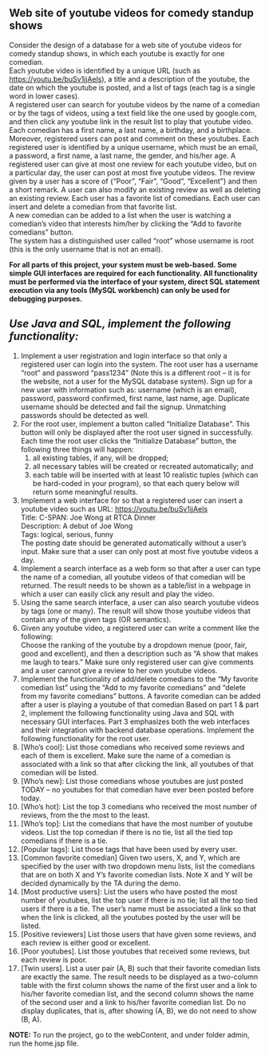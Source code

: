 Web site of youtube videos for comedy standup shows
----------------------------------------------------------------------------------------------------------------------------------------------------------------------------------------
Consider the design of a database for a web site of youtube videos for comedy standup shows, in which each youtube is exactly for one comedian.  
Each youtube video is identified by a unique URL (such as https://youtu.be/buSv1jjAels), a title and a description of the youtube, the date on which the youtube is posted, and a list of tags (each tag is a single word in lower cases).    
A registered user can search for youtube videos by the name of a comedian or by the tags of videos, using a text field like the one used by google.com, and then click any youtube link in the result list to play that youtube video.   
Each comedian has a first name, a last name, a birthday, and a birthplace. Moreover, registered users can post and comment on these youtubes. Each registered user is identified by a unique username, which must be an email, a password, a first name, a last name, the gender, and his/her age. A registered user can give at most one review for each youtube video, but on a particular day, the user can post at most five youtube videos. The review given by a user has a score of {“Poor”, “Fair”, “Good”, “Excellent”} and then a short remark. A user can also modify an existing review as well as deleting an existing review. Each user has a favorite list of comedians. Each user can insert and delete a comedian from that favorite list.     
A new comedian can be added to a list when the user is watching a comedian’s video that interests him/her by clicking the “Add to favorite comedians” button.   
The system has a distinguished user called “root” whose username is root (this is the only username that is not an email).

**For all parts of this project, your system must be web-based. Some simple GUI interfaces are required for each functionality. All functionality must be performed via the interface of your system, direct SQL statement execution via any tools (MySQL workbench) can only be used for debugging purposes.**


***Use Java and SQL, implement the following functionality:***    
----------------------------------------------------------------------------------------------------------------------------------------------------------------------------------------
1. Implement a user registration and login interface so that only a registered user can login into the system. The root user has a username “root” and password “pass1234” (Note this is a
different root – it is for the website, not a user for the MySQL database system). Sign up for a new user with information such as: username (which is an email), password, password
confirmed, first name, last name, age. Duplicate username should be detected and fail the signup. Unmatching passwords should be detected as well.  
2. For the root user, implement a button called “Initialize Database”. This button will only be displayed after the root user signed in successfully. Each time the root user clicks the “Initialize Database” button, the following three things will happen:
   1) all existing tables, if any, will be dropped;
   2) all necessary tables will be created or recreated automatically; and
   3) each table will be inserted with at least 10 realistic tuples (which can be hard-coded in your program), so that each query below will return some meaningful results.
3. Implement a web interface for so that a registered user can insert a youtube video such as
               URL: https://youtu.be/buSv1jjAels  
               Title: C-SPAN: Joe Wong at RTCA Dinner  
               Description: A debut of Joe Wong  
               Tags: logical, serious, funny    
The posting date should be generated automatically without a user’s input. Make sure that a user can only post at most five youtube videos a day.  
4. Implement a search interface as a web form so that after a user can type the name of a comedian, all youtube videos of that comedian will be returned. The result needs to be shown
as a table/list in a webpage in which a user can easily click any result and play the video.  
5. Using the same search interface, a user can also search youtube videos by tags (one or many). The result will show those youtube videos that contain any of the given tags (OR semantics).
6. Given any youtube video, a registered user can write a comment like the following:  
Choose the ranking of the youtube by a dropdown menue (poor, fair, good and excellent), and then a description such as “A show that makes me laugh to tears.” Make sure only registered user can give comments and a user cannot give a review to her own youtube videos.   
7. Implement the functionality of add/delete comedians to the “My favorite comedian list” using the “Add to my favorite comedians” and “delete from my favorite comedians” buttons. A
favorite comedian can be added after a user is playing a youtube of that comedian Based on part 1 & part 2, implement the following functionality using Java and SQL with necessary GUI interfaces. Part 3 emphasizes both the web interfaces and their integration with backend database operations. Implement the following functionality for the root user.    
8. [Who’s cool]: List those comedians who received some reviews and each of them is excellent. Make sure the name of a comedian is associated with a link so that after clicking the link, all youtubes of that comedian will be listed.  
2. [Who’s new]: List those comedians whose youtubes are just posted TODAY – no youtubes for that comedian have ever been posted before today.  
3. [Who’s hot]: List the top 3 comedians who received the most number of reviews, from the the most to the least.  
4. [Who’s top]: List the comedians that have the most number of youtube videos. List the top comedian if there is no tie, list all the tied top comedians if there is a tie.  
5. [Popular tags]: List those tags that have been used by every user.  
6. [Common favorite comedian] Given two users, X, and Y, which are specified by the user with two dropdown menu lists, list the comedians that are on both X and Y’s favorite comedian lists. Note X and Y will be decided dynamically by the TA during the demo.  
7. [Most productive users]: List the users who have posted the most number of youtubes, list the top user if there is no tie; list all the top tied users if there is a tie. The user’s name must be associated a link so that when the link is clicked, all the youtubes posted by the user will be listed.  
8. [Positive reviewers] List those users that have given some reviews, and each review is either good or excellent.   
9. [Poor youtubes]. List those youtubes that received some reviews, but each review is poor.   
10. [Twin users]. List a user pair (A, B) such that their favorite comedian lists are exactly the same. The result needs to be displayed as a two-column table with the first column shows the name of the first user and a link to his/her favorite comedian list, and the second column shows the name of the second user and a link to his/her favorite comedian list. Do no display
duplicates, that is, after showing (A, B), we do not need to show (B, A).  


**NOTE:** To run the project, go to the webContent, and under folder admin, run the home.jsp file.


